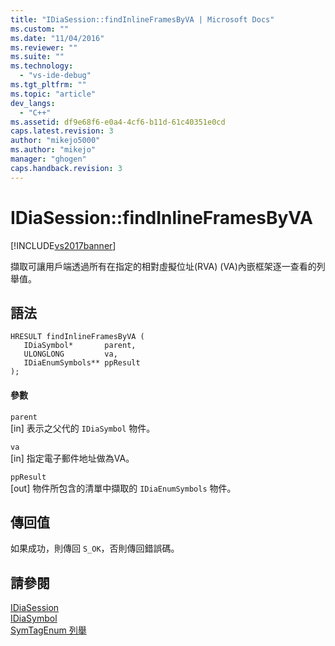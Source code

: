 ```yaml
---
title: "IDiaSession::findInlineFramesByVA | Microsoft Docs"
ms.custom: ""
ms.date: "11/04/2016"
ms.reviewer: ""
ms.suite: ""
ms.technology: 
  - "vs-ide-debug"
ms.tgt_pltfrm: ""
ms.topic: "article"
dev_langs: 
  - "C++"
ms.assetid: df9e68f6-e0a4-4cf6-b11d-61c40351e0cd
caps.latest.revision: 3
author: "mikejo5000"
ms.author: "mikejo"
manager: "ghogen"
caps.handback.revision: 3
---
```

# IDiaSession::findInlineFramesByVA
[!INCLUDE[vs2017banner](../../code-quality/includes/vs2017banner.md)]

擷取可讓用戶端透過所有在指定的相對虛擬位址\(RVA\) \(VA\)內嵌框架逐一查看的列舉值。  
  
## 語法  
  
```cpp#  
HRESULT findInlineFramesByVA (   
   IDiaSymbol*       parent,  
   ULONGLONG         va,  
   IDiaEnumSymbols** ppResult  
);  
```  
  
#### 參數  
 `parent`  
 \[in\] 表示之父代的 `IDiaSymbol` 物件。  
  
 `va`  
 \[in\] 指定電子郵件地址做為VA。  
  
 `ppResult`  
 \[out\] 物件所包含的清單中擷取的 `IDiaEnumSymbols` 物件。  
  
## 傳回值  
 如果成功，則傳回 `S_OK`，否則傳回錯誤碼。  
  
## 請參閱  
 [IDiaSession](../../debugger/debug-interface-access/idiasession.md)   
 [IDiaSymbol](../../debugger/debug-interface-access/idiasymbol.md)   
 [SymTagEnum 列舉](../../debugger/debug-interface-access/symtagenum.md)